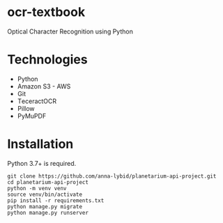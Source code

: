 # ocr-textbook
Optical Character Recognition using Python

# Technologies

- Python
- Amazon S3 - AWS
- Git
- ТeceractOCR
- Pillow
- PyMuPDF

# Installation

Python 3.7+ is required.

```
git clone https://github.com/anna-lybid/planetarium-api-project.git
cd planetarium-api-project
python -m venv venv
source venv/bin/activate
pip install -r requirements.txt
python manage.py migrate
python manage.py runserver
```
